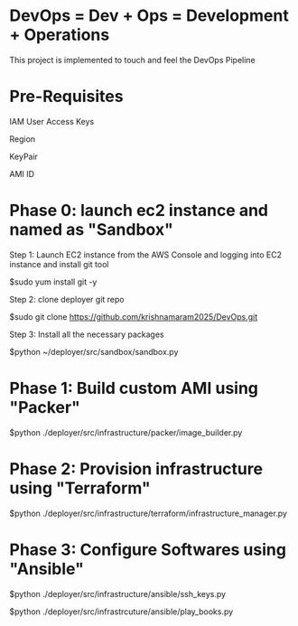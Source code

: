 # DevOps    =  Dev  +  Ops   =   Development + Operations
This project is implemented to touch and feel the DevOps Pipeline

# Pre-Requisites
IAM User Access Keys

Region

KeyPair

AMI ID

# Phase 0: launch ec2 instance and named as "Sandbox"

Step 1: Launch EC2 instance from the AWS Console and logging into EC2 instance and install git tool

$sudo yum install git -y

Step 2: clone deployer git repo

$sudo git clone https://github.com/krishnamaram2025/DevOps.git

Step 3: Install all the necessary packages  

$python ~/deployer/src/sandbox/sandbox.py


# Phase 1: Build custom AMI using "Packer"

$python ./deployer/src/infrastructure/packer/image_builder.py


# Phase 2: Provision infrastructure using "Terraform"

$python ./deployer/src/infrastructure/terraform/infrastructure_manager.py


# Phase 3: Configure Softwares using "Ansible" 

$python ./deployer/src/infrastructure/ansible/ssh_keys.py

$python ./deployer/src/infrastrcuture/ansible/play_books.py
